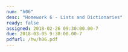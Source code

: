 ```yaml
---
num: "h06"
desc: "Homework 6 - Lists and Dictionaries"
ready: false
assigned: 2018-02-26 09:30:00.00-7
due: 2018-03-05 9:30:00.00-7
pdfurl: /hw/h06.pdf
---
```


